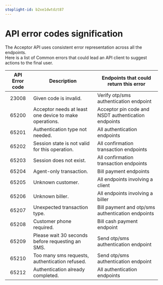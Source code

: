 ```yaml
---
stoplight-id: b2xe1dwtdzt87
---
```


# API error codes signification

The Acceptor API uses consistent error representation across all the endpoints.  
Here is a list of Common errors that could lead an API client to suggest actions to the final user.

| API Error code | Description | Endpoints that could return this error |
|:---:|---|---|
| 23008 | Given code is invalid. | Verify otp/sms authentication endpoint |
| 65200 | Acceptor needs at least one device to make operations. | Acceptor pin code and NSDT authentication endpoints |
| 65201 | Authentication type not needed. | All authentication endpoints |
| 65202 | Session state is not valid for this operation. | All confirmation transaction endpoints |
| 65203 | Session does not exist. |  All confirmation transaction endpoints  |
| 65204 | Agent-only transaction. | Bill payment endpoints |
| 65205 | Unknown customer. | All endpoints involving a client |
| 65206 | Unknown biller. | All endpoints involving a biller |
| 65207 | Unexpected transaction type. | Bill payment and otp/sms authentication endpoints |
| 65208 | Customer phone required. | Bill cash payment endpoint |
| 65209 | Please wait 30 seconds before requesting an SMS. | Send otp/sms authentication endpoint |
| 65210 | Too many sms requests, authentication refused. | Send otp/sms authentication endpoint |
| 65212 | Authentication already completed. | All authentication endpoints |
